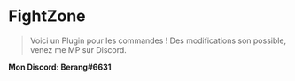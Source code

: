 # FightZone

> Voici un Plugin pour les commandes !
> Des modifications son possible, venez me MP sur Discord.

**Mon Discord: Berang#6631**
